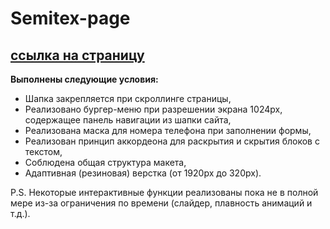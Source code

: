 # Semitex-page

## [ссылка на страницу](https://zaryanov-semitex-test-page.netlify.app/)

**Выполнены следующие условия:**

- Шапка закрепляется при скроллинге страницы,
- Реализовано бургер-меню при разрешении экрана 1024px, содержащее панель навигации из шапки сайта,
- Реализована маска для номера телефона при заполнении формы,
- Реализован принцип аккордеона для раскрытия и скрытия блоков с текстом,
- Соблюдена общая структура макета,
- Адаптивная (резиновая) верстка (от 1920px до 320px).

P.S. Некоторые интерактивные функции реализованы пока не в полной мере из-за ограничения по времени (слайдер, плавность анимаций и т.д.).
